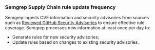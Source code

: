 ### Semgrep Supply Chain rule update frequency

Semgrep ingests CVE information and security advisories from sources such as [Reviewed GitHub Security Advisories](https://github.com/advisories?query=type%3Areviewed) to ensure effective rule coverage. Semgrep processes new information at least once per day to:

* Generate rules for new security advisories;
* Update rules based on changes to existing security advisories.
